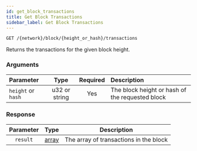 ```yaml
---
id: get_block_transactions
title: Get Block Transactions
sidebar_label: Get Block Transactions
---
```


```bash title=ENDPOINT
GET /{network}/block/{height_or_hash}/transactions
```

Returns the transactions for the given block height.

### Arguments

| Parameter | Type | Required | Description                                     |
|:----------|:----:|:--------:|:------------------------------------------------|
| `height` or `hash` | u32 or string |   Yes    | The block height or hash of the requested block |

### Response

| Parameter |                    Type                    |              Description               |
|:---------:|:------------------------------------------:|:--------------------------------------:|
| `result`  | [array](../../concepts/fundamentals/03_transactions.md) | The array of transactions in the block |
